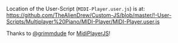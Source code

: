 Location of the User-Script (`MIDI-Player.user.js`) is at:
https://github.com/TheAlienDrew/Custom-JS/blob/master/!-User-Scripts/Multiplayer%20Piano/MIDI-Player/MIDI-Player.user.js

Thanks to [@grimmdude](https://github.com/grimmdude) for [MidiPlayerJS](https://github.com/grimmdude/MidiPlayerJS)!
